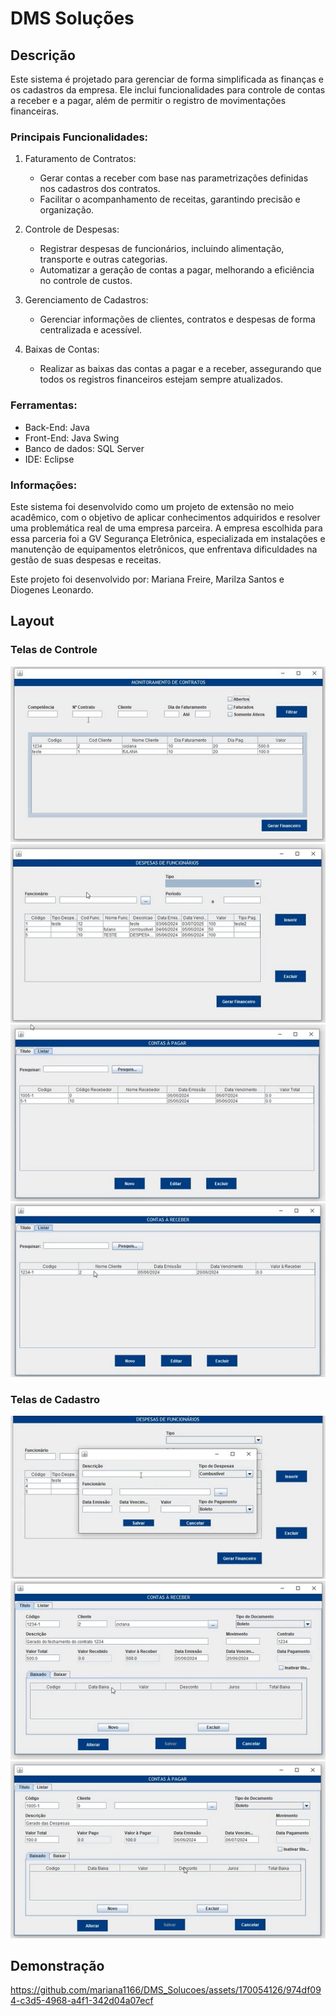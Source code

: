 # DMS Soluções

## Descrição 

Este sistema é projetado para gerenciar de forma simplificada as finanças e os cadastros da empresa. Ele inclui funcionalidades para controle de contas a receber e a pagar, além de permitir o registro de movimentações financeiras.

### Principais Funcionalidades:

1. Faturamento de Contratos:
    - Gerar contas a receber com base nas parametrizações definidas nos cadastros dos contratos.
    - Facilitar o acompanhamento de receitas, garantindo precisão e organização.

2. Controle de Despesas:
    - Registrar despesas de funcionários, incluindo alimentação, transporte e outras categorias.
    - Automatizar a geração de contas a pagar, melhorando a eficiência no controle de custos.

3. Gerenciamento de Cadastros:
    - Gerenciar informações de clientes, contratos e despesas de forma centralizada e acessível.

4. Baixas de Contas:
    - Realizar as baixas das contas a pagar e a receber, assegurando que todos os registros financeiros estejam sempre atualizados.

### Ferramentas:

- Back-End: Java 
- Front-End: Java Swing
- Banco de dados: SQL Server
- IDE: Eclipse

### Informações:

Este sistema foi desenvolvido como um projeto de extensão no meio acadêmico, com o objetivo de aplicar conhecimentos adquiridos e resolver uma problemática real de uma empresa parceira. A empresa escolhida para essa parceria foi a GV Segurança Eletrônica, especializada em instalações e manutenção de equipamentos eletrônicos, que enfrentava dificuldades na gestão de suas despesas e receitas.

Este projeto foi desenvolvido por: Mariana Freire, Marilza Santos e Diogenes Leonardo.

## Layout
### Telas de Controle
![Monitoramentos de Contratos](imagens/image.png)
![Despesas de Funcionarios](imagens/image-1.png)
![Contas a pagar](imagens/image-3.png)
![Contas a receber](imagens/image-4.png)
### Telas de Cadastro
![Cadastro de Despesas](imagens/image-2.png)
![Contas a receber](imagens/image-5.png)
![Contas a pagar](imagens/image-6.png)

## Demonstração
https://github.com/mariana1166/DMS_Solucoes/assets/170054126/974df094-c3d5-4968-a4f1-342d04a07ecf


